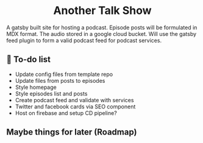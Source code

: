 <h1 align="center">
Another Talk Show
</h1>
<p>A gatsby built site for hosting a podcast. Episode posts will be formulated in MDX format. The audio stored in a google cloud bucket. Will use the gatsby feed plugin to form a valid podcast feed for podcast services.</p>

## 🚀 To-do list

- Update config files from template repo
- Update files from posts to episodes
- Style homepage
- Style episodes list and posts
- Create podcast feed and validate with services
- Twitter and facebook cards via SEO component
- Host on firebase and setup CD pipeline?

## Maybe things for later (Roadmap)
